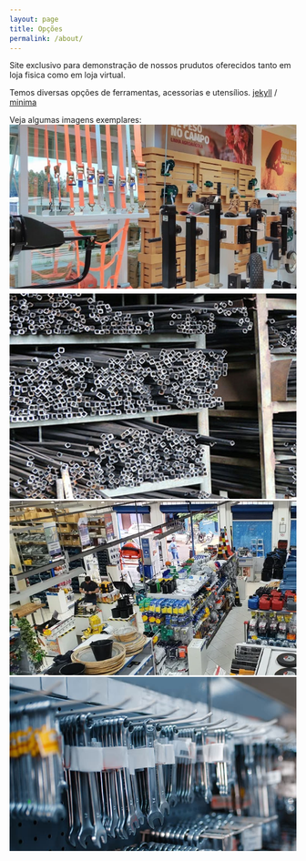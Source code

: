 ```yaml
---
layout: page
title: Opções
permalink: /about/
---
```


Site exclusivo para demonstração de nossos prudutos oferecidos tanto em loja fisica como em loja virtual. 

Temos diversas opções de ferramentas, acessorias e utensílios.
[jekyll][jekyll-organization] /
[minima](https://github.com/jekyll/minima)

Veja algumas imagens exemplares:
![](assets/seguranca.png)
![](assets/ferramentas.png)
![](assets/loja.png)
![](assets/chave.png)


[jekyll-organization]: https://github.com/jekyll
